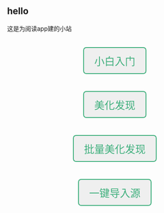 ---
---
## hello

这是为阅读app建的小站



<center><a href="\yuedu"><button class="">小白入门</button></a><br><a href="\tool"><button>美化发现</button></a><br><a href="\tool1"><button>批量美化发现</button></a><br><a href="\import"><button>一键导入源</button></a></center><style type="text/css">button {padding: 0.5em 1em;text-align: center;text-decoration: none;color: #3EAF7C;border: 2px solid #3EAF7C;font-size: 24px;display: inline-block;border-radius: 0.3em;transition: all 0.2s ease-in-out;position: relative;overflow: hidden;margin: 20px auto;}a {text-decoration: none;}</style>
